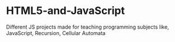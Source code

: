 # HTML5-and-JavaScript
Different JS projects made for teaching programming subjects like, JavaScript, Recursion, Cellular Automata
